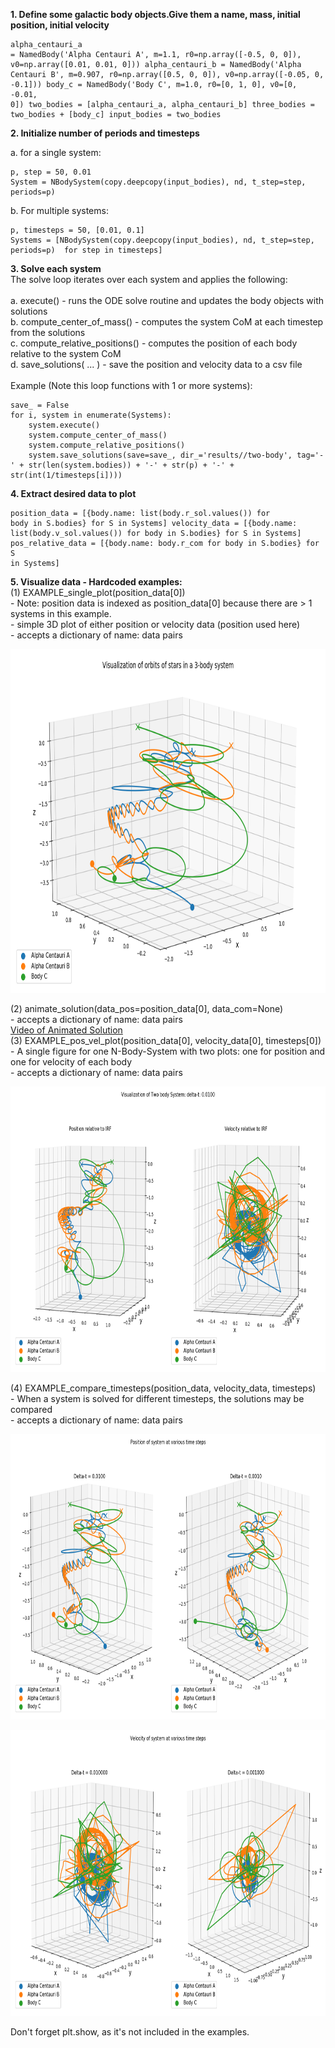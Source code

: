 **1. Define some galactic body objects.Give them a name, mass, initial position, initial velocity**
	<pre><code>alpha_centauri_a = NamedBody('Alpha Centauri A', m=1.1, r0=np.array([-0.5, 0, 0]), v0=np.array([0.01, 0.01, 0]))
	alpha_centauri_b = NamedBody('Alpha Centauri B', m=0.907, r0=np.array([0.5, 0, 0]), v0=np.array([-0.05, 0, -0.1]))
	body_c = NamedBody('Body C', m=1.0, r0=[0, 1, 0], v0=[0, -0.01, 0])
	two_bodies = [alpha_centauri_a, alpha_centauri_b]
	three_bodies = two_bodies + [body_c]
	input_bodies = two_bodies
	</pre></code>
 
**2. Initialize number of periods and timesteps**

a. for a single system: 
<pre><code>p, step = 50, 0.01  
System = NBodySystem(copy.deepcopy(input_bodies), nd, t_step=step, periods=p)  
</pre></code>
b. For multiple systems:
<pre><code>p, timesteps = 50, [0.01, 0.1]  
Systems = [NBodySystem(copy.deepcopy(input_bodies), nd, t_step=step, periods=p)  for step in timesteps]  
</pre></code>

**3. Solve each system**  
The solve loop iterates over each system and applies the following: <br/><br/>
	a. execute() 					- runs the ODE solve routine and updates the body objects with solutions <br/>
	b. compute_center_of_mass() 	- computes the system CoM at each timestep from the solutions <br/>
	c. compute_relative_positions() - computes the position of each body relative to the system CoM <br/>
	d. save_solutions( ... ) 		- save the position and velocity data to a csv file <br/><br/>
Example (Note this loop functions with 1 or more systems):
<pre><code>save_ = False
for i, system in enumerate(Systems):
	system.execute()
	system.compute_center_of_mass()
	system.compute_relative_positions()
	system.save_solutions(save=save_, dir_='results//two-body', tag='-' + str(len(system.bodies)) + '-' + str(p) + '-' + str(int(1/timesteps[i])))
</pre></code>

**4. Extract desired data to plot**
	<pre><code>position_data = [{body.name: list(body.r_sol.values()) for body in S.bodies} for S in Systems]
	velocity_data = [{body.name: list(body.v_sol.values()) for body in S.bodies} for S in Systems]
	pos_relative_data = [{body.name: body.r_com for body in S.bodies} for S in Systems]
	</pre></code>

**5. Visualize data - Hardcoded examples:** <br/>
	(1)	EXAMPLE_single_plot(position_data[0])  
		- Note: position data is indexed as position_data[0] because there are > 1 systems in this example.  
		- simple 3D plot of either position or velocity data (position used here)  
		- accepts a dictionary of name: data pairs   
		<p align="center"><img src="https://github.com/mbbremner/n-body-solver/blob/master/docs/img/ex1-nbody.png" alt="alt text" width="800" height="550"></p>
	(2)	animate_solution(data_pos=position_data[0], data_com=None) <br/>
		- accepts a dictionary of name: data pairs  
		[Video of Animated Solution](https://www.youtube.com/watch?v=BxWohnyRdR8&feature=youtu.be)  
	(3) EXAMPLE_pos_vel_plot(position_data[0], velocity_data[0], timesteps[0])  
		- A single figure for one N-Body-System with two plots: one for position and one for velocity of each body  
		- accepts a dictionary of name: data pairs
		<p align="center"><img src="https://github.com/mbbremner/n-body-solver/blob/master/docs/img/ex3-nbody.png" alt="alt text" width="800" height="457"></p>
	(4) EXAMPLE_compare_timesteps(position_data, velocity_data, timesteps)  
		- When a system is solved for different timesteps, the solutions may be compared  
		- accepts a dictionary of name: data pairs <br/>
		<p align="center"><img src="https://github.com/mbbremner/n-body-solver/blob/master/docs/img/ex4-nbody-r.png" alt="alt text" width="800" height="457"></p>
		<p align="center"><img src="https://github.com/mbbremner/n-body-solver/blob/master/docs/img/ex4-nbody-v.png" alt="alt text" width="800" height="457"></p>
Don't forget plt.show, as it's not included in the examples.


